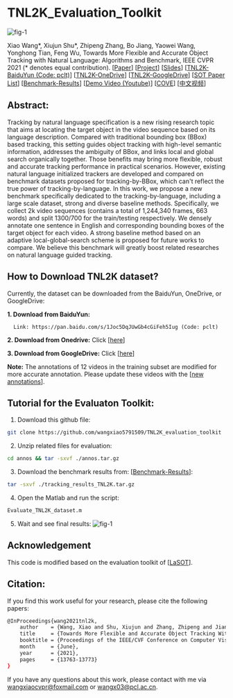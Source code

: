 # TNL2K_Evaluation_Toolkit

![fig-1](https://github.com/wangxiao5791509/TNL2K_evaluation_toolkit/blob/main/imgs/tnl2knames.png)

Xiao Wang*, Xiujun Shu*, Zhipeng Zhang, Bo Jiang, Yaowei Wang, Yonghong Tian, Feng Wu, Towards More Flexible and Accurate Object Tracking with Natural Language: Algorithms and Benchmark, IEEE CVPR 2021 (* denotes equal contribution). 
[[Paper](https://arxiv.org/pdf/2103.16746.pdf)]
[[Project](https://sites.google.com/view/langtrackbenchmark/)]
[[Slides](https://drive.google.com/file/d/1HKJGrMw51IgS67J4ynAJpY_sk-bFpcXj/view?usp=sharing)]
[[TNL2K-BaiduYun (Code: pclt)](https://pan.baidu.com/s/1Joc5DqJUwGb4cGiFeh5Iug)]
[[TNL2K-OneDrive](https://stuahueducn-my.sharepoint.com/:f:/g/personal/e16101002_stu_ahu_edu_cn/EumrFFDpJOtJh_81ChK8ZjsBWuUp70EXumcLZ9-vQYgfkA?e=hhscNA)]
[[TNL2K-GoogleDrive](https://drive.google.com/drive/folders/1FIJrEft5laF4kZrSxF-lsrj1Uraqg6k-?usp=sharing)]
[[SOT Paper List](https://github.com/wangxiao5791509/Single_Object_Tracking_Paper_List)]
[[Benchmark-Results](https://stuahueducn-my.sharepoint.com/:u:/g/personal/e16101002_stu_ahu_edu_cn/EaXwUHLr01RGoNEgqAW5nXABJ1FiHap7X6zCuPJfszJlSg?e=4owRLa)]
[[Demo Video (Youtube)](https://www.youtube.com/watch?v=7lvVDlkkff0&ab_channel=XiaoWang)]
[[COVE](https://cove.thecvf.com/datasets/518)]
[[中文视频](https://www.bilibili.com/video/BV1KK4y1P78d?p=2&share_medium=android&share_plat=android&share_source=WEIXIN&share_tag=s_i&timestamp=1620060361&unique_k=NM560g)]




## Abstract: 
Tracking by natural language specification is a new rising research topic that aims at locating the target object in the video sequence based on its language description. Compared with traditional bounding box (BBox) based tracking, this setting guides object tracking with high-level semantic information, addresses the ambiguity of BBox, and links local and global search organically together. Those benefits may bring more flexible, robust and accurate tracking performance in practical scenarios. However, existing natural language initialized trackers are developed and compared on benchmark datasets proposed for tracking-by-BBox, which can't reflect the true power of tracking-by-language. In this work, we propose a new benchmark specifically dedicated to the tracking-by-language, including a large scale dataset, strong and diverse baseline methods. Specifically, we collect 2k video sequences (contains a total of 1,244,340 frames, 663 words) and split 1300/700 for the train/testing respectively. We densely annotate one sentence in English and corresponding bounding boxes of the target object for each video. A strong baseline method based on an adaptive local-global-search scheme is proposed for future works to compare. We believe this benchmark will greatly boost related researches on natural language guided tracking. 

## How to Download TNL2K dataset? 
Currently, the dataset can be downloaded from the BaiduYun, OneDrive, or GoogleDrive: 

**1. Download from BaiduYun:**

      Link: https://pan.baidu.com/s/1Joc5DqJUwGb4cGiFeh5Iug (Code: pclt) 
       
      
**2. Download from Onedrive:** 
      Click [[here](https://stuahueducn-my.sharepoint.com/:f:/g/personal/e16101002_stu_ahu_edu_cn/EumrFFDpJOtJh_81ChK8ZjsBWuUp70EXumcLZ9-vQYgfkA?e=hhscNA)]

**3. Download from GoogleDrive:** 
      Click [[here](https://drive.google.com/drive/folders/1FIJrEft5laF4kZrSxF-lsrj1Uraqg6k-?usp=sharing)] 
      
**Note:** 
      The annotations of 12 videos in the training subset are modified for more accurate annotation. Please update these videos with the [[new annotations](https://github.com/wangxiao5791509/TNL2K_evaluation_toolkit/tree/main/annos/revised_annotations.zip)]. 



## Tutorial for the Evaluaton Toolkit: 
1. Download this github file: 
```bash
git clone https://github.com/wangxiao5791509/TNL2K_evaluation_toolkit
```

2. Unzip related files for evaluation: 
```bash
cd annos && tar -sxvf ./annos.tar.gz 
```

3. Download the benchmark results from: [[Benchmark-Results](https://stuahueducn-my.sharepoint.com/:u:/g/personal/e16101002_stu_ahu_edu_cn/EaXwUHLr01RGoNEgqAW5nXABJ1FiHap7X6zCuPJfszJlSg?e=4owRLa)]: 
```bash 
tar -sxvf ./tracking_results_TNL2K.tar.gz
```

4. Open the Matlab and run the script: 
```bash
Evaluate_TNL2K_dataset.m
```

5. Wait and see final results: 
![fig-1](https://github.com/wangxiao5791509/TNL2K_evaluation_toolkit/blob/main/res_fig/benchmarkresults.png)








## Acknowledgement
This code is modified based on the evaluation toolkit of [[LaSOT](https://github.com/HengLan/LaSOT_Evaluation_Toolkit)].


## Citation:
If you find this work useful for your research, please cite the following papers: 
```bash
@InProceedings{wang2021tnl2k,
    author    = {Wang, Xiao and Shu, Xiujun and Zhang, Zhipeng and Jiang, Bo and Wang, Yaowei and Tian, Yonghong and Wu, Feng},
    title     = {Towards More Flexible and Accurate Object Tracking With Natural Language: Algorithms and Benchmark},
    booktitle = {Proceedings of the IEEE/CVF Conference on Computer Vision and Pattern Recognition (CVPR)},
    month     = {June},
    year      = {2021},
    pages     = {13763-13773}
}
```

If you have any questions about this work, please contact with me via wangxiaocvpr@foxmail.com or wangx03@pcl.ac.cn. 
